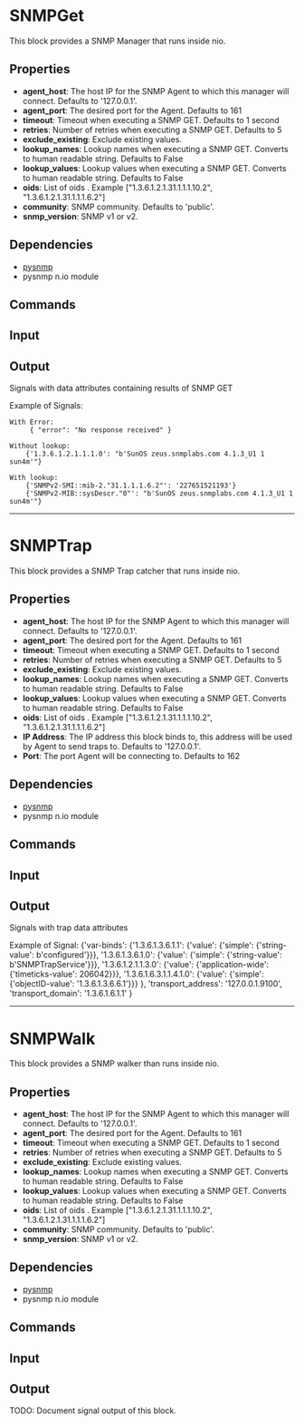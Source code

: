 SNMPGet
=======

This block provides a SNMP Manager that runs inside nio. 


Properties
----------

-  **agent_host**: The host IP for the SNMP Agent to which this manager will connect. Defaults to '127.0.0.1'.
-  **agent_port**: The desired port for the Agent. Defaults to 161
-  **timeout**: Timeout when executing a SNMP GET. Defaults to 1 second 
-  **retries**: Number of retries when executing a SNMP GET. Defaults to 5 
-  **exclude_existing**: Exclude existing values.
-  **lookup_names**: Lookup names when executing a SNMP GET. Converts to human readable string. Defaults to False 
-  **lookup_values**: Lookup values when executing a SNMP GET. Converts to human readable string. Defaults to False 
-  **oids**: List of oids . Example ["1.3.6.1.2.1.31.1.1.1.10.2", "1.3.6.1.2.1.31.1.1.1.6.2"] 
-  **community**: SNMP community. Defaults to 'public'.
-  **snmp_version**: SNMP v1 or v2.

Dependencies
------------

-   [pysnmp](https://pypi.python.org/pypi/pysnmp/)
-   pysnmp n.io module

Commands
--------


Input
-----


Output
------

  Signals with data attributes containing results of SNMP GET
  
  Example of Signals:

    With Error:
         { "error": "No response received" }
    
    Without lookup:
        {'1.3.6.1.2.1.1.1.0': "b'SunOS zeus.snmplabs.com 4.1.3_U1 1 sun4m'"}
    
    With lookup:
        {'SNMPv2-SMI::mib-2."31.1.1.1.6.2"': '227651521193'}
        {'SNMPv2-MIB::sysDescr."0"': "b'SunOS zeus.snmplabs.com 4.1.3_U1 1 sun4m'"}

----------------

SNMPTrap
========

This block provides a SNMP Trap catcher that runs inside nio.


Properties
----------

-  **agent_host**: The host IP for the SNMP Agent to which this manager will connect. Defaults to '127.0.0.1'.
-  **agent_port**: The desired port for the Agent. Defaults to 161
-  **timeout**: Timeout when executing a SNMP GET. Defaults to 1 second 
-  **retries**: Number of retries when executing a SNMP GET. Defaults to 5 
-  **exclude_existing**: Exclude existing values.
-  **lookup_names**: Lookup names when executing a SNMP GET. Converts to human readable string. Defaults to False 
-  **lookup_values**: Lookup values when executing a SNMP GET. Converts to human readable string. Defaults to False 
-  **oids**: List of oids . Example ["1.3.6.1.2.1.31.1.1.1.10.2", "1.3.6.1.2.1.31.1.1.1.6.2"] 
-  **IP Address**: The IP address this block binds to, this address will be used by Agent to send traps to. Defaults to '127.0.0.1'.
-  **Port**: The port Agent will be connecting to. Defaults to 162

Dependencies
------------

-   [pysnmp](https://pypi.python.org/pypi/pysnmp/)
-   pysnmp n.io module

Commands
--------


Input
-----


Output
------

  Signals with trap data attributes

  Example of Signal:
  {'var-binds':
    {'1.3.6.1.3.6.1.1': {'value': {'simple': {'string-value': b'configured'}}},
     '1.3.6.1.3.6.1.0': {'value': {'simple': {'string-value': b'SNMPTrapService'}}},
     '1.3.6.1.2.1.1.3.0': {'value': {'application-wide': {'timeticks-value': 206042}}},
     '1.3.6.1.6.3.1.1.4.1.0': {'value': {'simple': {'objectID-value': '1.3.6.1.3.6.6.1'}}}
    },
   'transport_address': '127.0.0.1.9100',
   'transport_domain': '1.3.6.1.6.1.1'
  }

----------------

SNMPWalk
========

This block provides a SNMP walker than runs inside nio.


Properties
----------

-  **agent_host**: The host IP for the SNMP Agent to which this manager will connect. Defaults to '127.0.0.1'.
-  **agent_port**: The desired port for the Agent. Defaults to 161
-  **timeout**: Timeout when executing a SNMP GET. Defaults to 1 second 
-  **retries**: Number of retries when executing a SNMP GET. Defaults to 5 
-  **exclude_existing**: Exclude existing values.
-  **lookup_names**: Lookup names when executing a SNMP GET. Converts to human readable string. Defaults to False 
-  **lookup_values**: Lookup values when executing a SNMP GET. Converts to human readable string. Defaults to False 
-  **oids**: List of oids . Example ["1.3.6.1.2.1.31.1.1.1.10.2", "1.3.6.1.2.1.31.1.1.1.6.2"] 
-  **community**: SNMP community. Defaults to 'public'.
-  **snmp_version**: SNMP v1 or v2.

Dependencies
------------

-   [pysnmp](https://pypi.python.org/pypi/pysnmp/)
-   pysnmp n.io module

Commands
--------


Input
-----


Output
------
TODO: Document signal output of this block.
